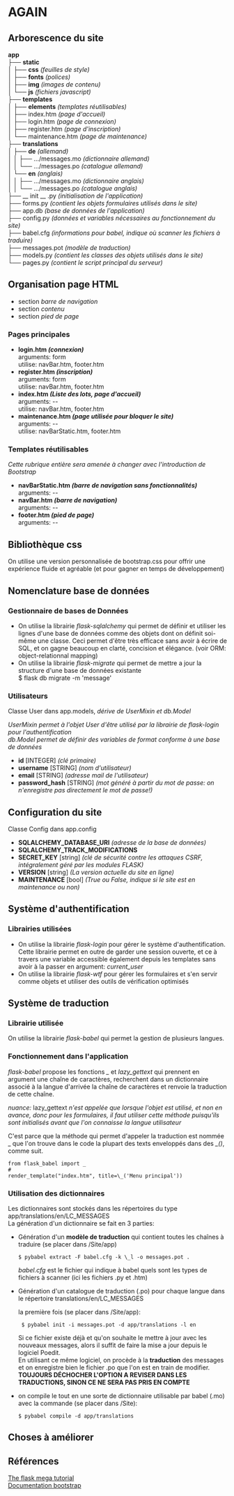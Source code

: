 # AGAIN
<!-- Pour visualiser ce fichier joliment sur Atome comme si c'était un pdf, clic droit dessus dans l'arborescence à gauche et choisir "Markdown preview"
Pour pouvoir alléger le code, ajouter le package "custom folds" à Atom.
Il suffira de faire Ctrl+Maj+[ pour cacher une région et Ctrl+Maj+] pour la développer.-->

<!--#region Arborescence -->
## Arborescence du site

**app**  
├── **static**  
│   ├── **css** *(feuilles de style)*  
│   ├── **fonts** *(polices)*  
│   ├── **img** *(images de contenu)*  
│   └── **js** *(fichiers javascript)*  
├── **templates**   
│   ├── **elements** *(templates réutilisables)*  
│   ├── index.htm *(page d'accueil)*  
│   ├── login.htm *(page de connexion)*  
│   ├── register.htm *(page d'inscription)*  
│   └── maintenance.htm *(page de maintenance)*  
├── **translations**   
│   ├── **de** *(allemand)*   
│   │   ├── .../messages.mo *(dictionnaire allemand)*  
│   │   └── .../messages.po *(catalogue allemand)*  
│   └── **en** *(anglais)*   
│   │   ├── .../messages.mo *(dictionnaire anglais)*  
│   │   └── .../messages.po *(catalogue anglais)*  
├── __ init __ .py *(initialisation de l'application)*  
├── forms.py *(contient les objets formulaires utilisés dans le site)*  
├── app.db *(base de données de l'application)*  
├── config.py *(données et variables nécessaires au fonctionnement du site)*  
├── babel.cfg *(informations pour babel, indique où scanner les fichiers à traduire)*  
├── messages.pot *(modèle de traduction)*  
├── models.py *(contient les classes des objets utilisés dans le site)*  
└── pages.py *(contient le script principal du serveur)*
<!--#endregion-->
<!--#region Pages HTML-->

## Organisation page HTML
- section *barre de navigation*
- section *contenu*
- section *pied de page*

### Pages principales
- **login.htm *(connexion)***  
  arguments: form  
  utilise: navBar.htm, footer.htm
- **register.htm *(inscription)***  
  arguments: form  
  utilise: navBar.htm, footer.htm
- **index.htm *(Liste des lots, page d'accueil)***  
  arguments: --  
  utilise: navBar.htm, footer.htm
- **maintenance.htm *(page utilisée pour bloquer le site)***  
  arguments: --  
  utilise:  navBarStatic.htm, footer.htm  

### Templates réutilisables
*Cette rubrique entière sera amenée à changer avec l'introduction de Bootstrap*
- **navBarStatic.htm *(barre de navigation sans fonctionnalités)***  
  arguments: --
- **navBar.htm *(barre de navigation)***   
  arguments: --
- **footer.htm *(pied de page)***  
  arguments: --

<!--#endregion-->
<!--#region CSS-->
## Bibliothèque css
On utilise une version personnalisée de bootstrap.css pour offrir une expérience fluide et agréable (et pour gagner en temps de développement)
<!--#endregion-->
<!--#region BDD-->
## Nomenclature base de données
### Gestionnaire de bases de Données
- On utilise la librairie *flask-sqlalchemy* qui permet de définir et utiliser les lignes d'une base de données comme des objets dont on définit soi-même une classe. Ceci permet d'être très efficace sans avoir à écrire de SQL, et on gagne beaucoup en clarté, concision et élégance. (voir ORM: object-relationnal mapping)
- On utilise la librairie *flask-migrate* qui permet de mettre a jour la structure d'une base de données existante  
      $ flask db migrate -m 'message'

### Utilisateurs
Classe User dans app.models, *dérive de UserMixin et db.Model*

*UserMixin permet à l'objet User d'être utilisé par la librairie de flask-login pour l'authentification*  
*db.Model permet de définir des variables de format conforme à une base de données*
- **id** [INTEGER] *(clé primaire)*
- **username** [STRING] *(nom d'utilisateur)*
- **email** [STRING] *(adresse mail de l'utilisateur)*
- **password_hash** [STRING] *(mot généré à partir du mot de passe: on n'enregistre pas directement le mot de passe!)*

<!--#endregion-->
<!--#region configuration du site -->
## Configuration du site
Classe Config dans app.config
- **SQLALCHEMY_DATABASE_URI** *(adresse de la base de données)*
- **SQLALCHEMY_TRACK_MODIFICATIONS**
- **SECRET_KEY** [string] *(clé de sécurité contre les attaques CSRF, intégralement géré par les modules FLASK)*
- **VERSION** [string] *(La version actuelle du site en ligne)*
- **MAINTENANCE** [bool] *(True ou False, indique si le site est en maintenance ou non)*

<!--#endregion-->
<!--#region système d'authentification-->
## Système d'authentification

### Librairies utilisées
- On utilise la librairie *flask-login* pour gérer le système d'authentification. Cette librairie permet en outre de garder une session ouverte, et ce à travers une variable accessible également depuis les templates sans avoir à la passer en argument: *current_user*
- On utilise la librairie *flask-wtf* pour gérer les formulaires et s'en servir comme objets et utiliser des outils de vérification optimisés

<!--#endregion-->
<!--#region Babel (traduction)-->
## Système de traduction
### Librairie utilisée
On utilise la librairie *flask-babel* qui permet la gestion de plusieurs langues.
### Fonctionnement dans l'application
*flask-babel* propose les fonctions *_* et *lazy_gettext* qui prennent en argument une chaîne de caractères, recherchent dans un dictionnaire associé à la langue d'arrivée la chaîne de caractères et renvoie la traduction de cette chaîne.  

*nuance:* lazy_gettext *n'est appelée que lorsque l'objet est utilisé, et non en avance, donc pour les formulaires, il faut utiliser cette méthode puisqu'ils sont initialisés avant que l'on connaisse la langue utilisateur*  

C'est parce que la méthode qui permet d'appeler la traduction est nommée _ que l'on trouve dans le code la plupart des texts enveloppés dans des *_()*, comme suit.  

    from flask_babel import _
    #
    render_template("index.htm", title=\_('Menu principal'))

### Utilisation des dictionnaires
Les dictionnaires sont stockés dans les répertoires du type app/translations/en/LC_MESSAGES  
La génération d'un dictionnaire se fait en 3 parties:
- Génération d'un **modèle de traduction** qui contient toutes les chaînes à traduire (se placer dans /Site/app)  

      $ pybabel extract -F babel.cfg -k \_l -o messages.pot .

    *babel.cfg* est le fichier qui indique à babel quels sont les types de fichiers à scanner (ici les fichiers .py et .htm)
- Génération d'un catalogue de traduction (.po) pour chaque langue dans le répertoire translations/en/LC_MESSAGES  

  la première fois (se placer dans /Site/app):

       $ pybabel init -i messages.pot -d app/translations -l en

  Si ce fichier existe déjà et qu'on souhaite le mettre à jour avec les nouveaux messages, alors il suffit de faire la mise a jour depuis le logiciel Poedit.   
  En utilisant ce même logiciel, on procède à la **traduction** des messages et on enregistre bien le fichier .po que l'on est en train de modifier.  
  **TOUJOURS DÉCHOCHER L'OPTION A REVISER DANS LES TRADUCTIONS, SINON CE NE SERA PAS PRIS EN COMPTE**

- on compile le tout en une sorte de dictionnaire utilisable par babel (.mo) avec la commande (se placer dans /Site):

      $ pybabel compile -d app/translations


<!--#endregion-->
<!--#region Choses à améliorer-->
## Choses à améliorer


<!--#endregion-->
<!--#region références-->
## Références
[The flask mega tutorial](https://l.messenger.com/l.php?u=https%3A%2F%2Fblog.miguelgrinberg.com%2Fpost%2Fthe-flask-mega-tutorial-part-i-hello-world&h=AT0SJg8btXHBXAVtOC1ykmdBcyK92XKPvsI6ofYi1LFKN7TFkgr9N_FECaThZVsaruGnKIoSFfYjS_4x6_aT_QUEZChbn8R4B2NngwjbHl7TBJ1APa6R0bQreqgGM0dLo7g)  
[Documentation bootstrap](https://bootstrap.build/app)
<!--#endregion-->

